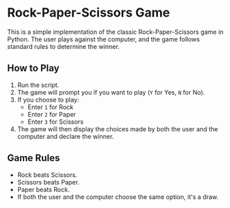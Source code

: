 
# Rock-Paper-Scissors Game

This is a simple implementation of the classic Rock-Paper-Scissors game in Python. The user plays against the computer, and the game follows standard rules to determine the winner.

## How to Play

1. Run the script.
2. The game will prompt you if you want to play (`Y` for Yes, `N` for No).
3. If you choose to play:
   - Enter `1` for Rock
   - Enter `2` for Paper
   - Enter `3` for Scissors
4. The game will then display the choices made by both the user and the computer and declare the winner.

## Game Rules

- Rock beats Scissors.
- Scissors beats Paper.
- Paper beats Rock.
- If both the user and the computer choose the same option, it's a draw.


